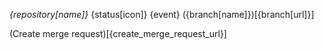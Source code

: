 *{repository[name]}*
{status[icon]} {event} ({branch[name]})[{branch[url]}]

(Create merge request)[{create_merge_request_url}]
